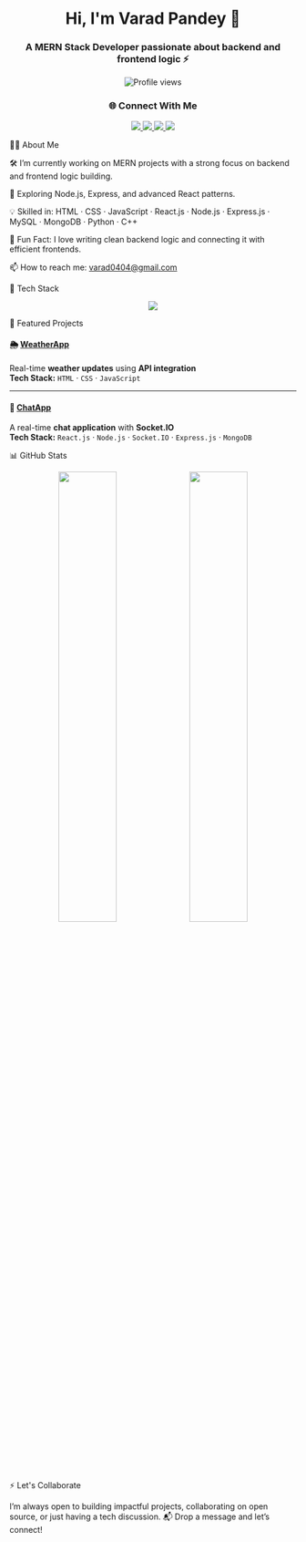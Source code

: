 <h1 align="center">Hi, I'm Varad Pandey 👋</h1> <h3 align="center">A MERN Stack Developer passionate about backend and frontend logic ⚡</h3> <p align="center"> <img src="https://komarev.com/ghpvc/?username=VaradPandey&style=flat-square&color=blue" alt="Profile views" /> </p>
<h3 align="center"><h3 align="center">🌐 Connect With Me</h3>

<p align="center">
  <a href="https://www.linkedin.com/in/varad-pandey-96aa482a7" target="_blank">
    <img src="https://img.shields.io/badge/-LinkedIn-0e76a8?style=for-the-badge&logo=linkedin&logoColor=white" />
  </a>
  <a href="mailto:your-email@example.com" target="_blank">
    <img src="https://img.shields.io/badge/-Email-D14836?style=for-the-badge&logo=gmail&logoColor=white" />
  </a>
  <a href="https://leetcode.com/u/Varad0404" target="_blank">
    <img src="https://img.shields.io/badge/-LeetCode-F89F1B?style=for-the-badge&logo=leetcode&logoColor=white" />
  </a>
  <a href="https://github.com/VaradPandey" target="_blank">
    <img src="https://img.shields.io/badge/-GitHub-000000?style=for-the-badge&logo=github&logoColor=white" />
  </a>
</p>
👨‍💻 About Me

🛠 I’m currently working on MERN projects with a strong focus on backend and frontend logic building.

🌱 Exploring Node.js, Express, and advanced React patterns.

💡 Skilled in:
HTML · CSS · JavaScript · React.js · Node.js · Express.js · MySQL · MongoDB · Python · C++

🎯 Fun Fact: I love writing clean backend logic and connecting it with efficient frontends.

📫 How to reach me: varad0404@gmail.com

🧰 Tech Stack
<p align="center"> <img src="https://skillicons.dev/icons?i=html,css,js,react,nodejs,express,mongodb,mysql,cpp,python,git" /> </p>
📌 Featured Projects

#### 🌦 **[WeatherApp](https://github.com/VaradPandey/WeatherApp)**  
Real-time **weather updates** using **API integration**  
**Tech Stack:** `HTML` · `CSS` · `JavaScript`  

---

#### 💬 **[ChatApp](https://github.com/VaradPandey/ChatApp)**  
A real-time **chat application** with **Socket.IO**  
**Tech Stack:** `React.js` · `Node.js` · `Socket.IO` · `Express.js` · `MongoDB` 

📊 GitHub Stats
<p align="center"> <img src="https://github-readme-stats.vercel.app/api?username=VaradPandey&show_icons=true&theme=tokyonight" width="45%" /> <img src="https://github-readme-stats.vercel.app/api/top-langs/?username=VaradPandey&layout=compact&theme=tokyonight" width="45%" /> </p>
⚡ Let's Collaborate

I’m always open to building impactful projects, collaborating on open source, or just having a tech discussion.
📬 Drop a message and let’s connect!
